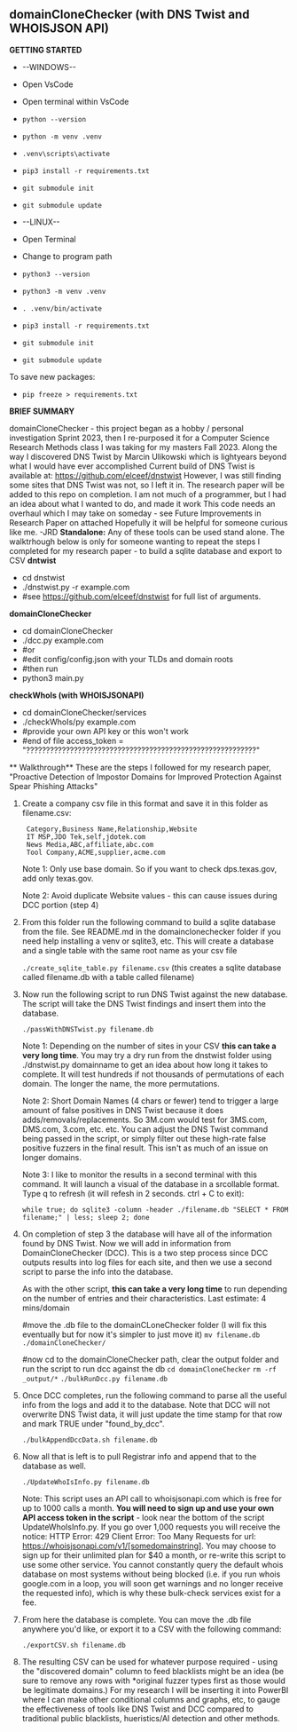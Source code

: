 ## domainCloneChecker (with DNS Twist and WHOISJSON API)



**GETTING STARTED**
* --WINDOWS--
* Open VsCode
* Open terminal within VsCode
* `python --version`
* `python -m venv .venv`
* `.venv\scripts\activate `
* `pip3 install -r requirements.txt`
* `git submodule init`
* `git submodule update`


* --LINUX--
* Open Terminal
* Change to program path
* `python3 --version`
* `python3 -m venv .venv`
* `. .venv/bin/activate`
* `pip3 install -r requirements.txt`
*  `git submodule init`
* `git submodule update`



To save new packages:
* `pip freeze > requirements.txt`

**BRIEF SUMMARY**

 domainCloneChecker - this project began as a hobby / personal investigation Sprint 2023, then I re-purposed it for a 
 Computer Science Research Methods class I was taking for my masters Fall 2023.
 Along the way I discovered DNS Twist by Marcin Ulikowski which is lightyears beyond what I would have ever accomplished
 Current build of DNS Twist is available at: https://github.com/elceef/dnstwist
 However, I was still finding some sites that DNS Twist was not, so I left it in.
 The research paper will be added to this repo on completion.
 I am not much of a programmer, but I had an idea about what I wanted to do, and made it work
 This code needs an overhaul which I may take on someday - see Future Improvements in Research Paper on attached
 Hopefully it will be helpful for someone curious like me.
 -JRD
**Standalone:**
Any of these tools can be used stand alone. The walktrhough below is only for someone wanting to repeat the steps I completed
for my research paper - to build a sqlite database and export to CSV
**dntwist**
*   cd dnstwist
*   ./dnstwist.py -r example.com
*   #see https://github.com/elceef/dnstwist for full list of arguments.

**domainCloneChecker**
*   cd domainCloneChecker
*   ./dcc.py example.com
*   #or
*   #edit config/config.json with your TLDs and domain roots
*   #then run
*   python3 main.py

**checkWhoIs (with WHOISJSONAPI)**
*   cd domainCloneChecker/services
*   ./checkWhoIs/py example.com
*   #provide your own API key or this won't work
*   #end of file     access_token = "??????????????????????????????????????????????????????????"


** Walkthrough**
These are the steps I followed for my research paper, 
"Proactive Detection of Impostor Domains for Improved Protection Against Spear Phishing Attacks"


1. Create a company csv file in this format and save it in this folder as filename.csv:

        Category,Business Name,Relationship,Website
        IT MSP,JDO Tek,self,jdotek.com
        News Media,ABC,affiliate,abc.com
        Tool Company,ACME,supplier,acme.com

    Note 1: Only use base domain. So if you want to check dps.texas.gov, add only texas.gov.
    
    Note 2: Avoid duplicate Website values - this can cause issues during DCC portion (step 4)


2. From this folder run the following command to build a sqlite database from the file. See README.md in the domainclonechecker folder if you need help installing a venv or sqlite3, etc. This will create a database and a single table with the same root name as your csv file

    `./create_sqlite_table.py filename.csv`
    (this creates a sqlite database called filename.db with a table called filename)


3. Now run the following script to run DNS Twist against the new database. The script will take the DNS Twist findings and insert them into the database. 

    `./passWithDNSTwist.py filename.db`

    Note 1: Depending on the number of sites in your CSV **this can take a very long time**. You may try a dry run from the dnstwist folder using ./dnstwist.py domainname to get an idea about how long it takes to complete. It will test hundreds if not thousands of permutations of each domain. The longer the name, the more permutations.

    Note 2: Short Domain Names (4 chars or fewer) tend to trigger a large amount of false positives in DNS Twist because it does adds/removals/replacements. So 3M.com would test for 3MS.com, DMS.com, 3.com, etc. etc. You can adjust the DNS Twist command being passed in the script, or simply filter out these high-rate false positive fuzzers in the final result. This isn't as much of an issue on longer domains.

    Note 3: I like to monitor the results in a second terminal with this command. It will launch a visual of the database in a srcollable format. Type q to refresh (it will refesh in 2 seconds. ctrl + C to exit): 

    `while true; do sqlite3 -column -header ./filename.db "SELECT * FROM filename;" | less; sleep 2; done`


4. On completion of step 3 the database will have all of the information found by DNS Twist. Now we will add in information from DomainCloneChecker (DCC). This is a two step process since DCC outputs results into log files for each site, and then we use a second script to parse the info into the database. 

    As with the other script, **this can take a very long time** to run depending on the number of entries and their characteristics. Last estimate: 4 mins/domain

    #move the .db file to the domainCLoneChecker folder (I will fix this eventually but for now it's simpler to just move it)
    `mv filename.db ./domainCloneChecker/`

    #now cd to the domainCloneChecker path, clear the output folder and run the script to run dcc against the db
    `cd domainCloneChecker`
    `rm -rf _output/*`
    `./bulkRunDcc.py filename.db`


5. Once DCC completes, run the following command to parse all the useful info from the logs and add it to the database. Note that DCC will not overwrite DNS Twist data, it will just update the time stamp for that row and mark TRUE under "found_by_dcc".

    `./bulkAppendDccData.sh filename.db`


6. Now all that is left is to pull Registrar info and append that to the database as well.

    `./UpdateWhoIsInfo.py filename.db`

    Note: This script uses an API call to whoisjsonapi.com which is free for up to 1000 calls a month. **You will need to sign up and use your own API access token in the script** - look near the bottom of the script UpdateWhoIsInfo.py. If you go over 1,000 requests you will receive the notice: HTTP Error: 429 Client Error: Too Many Requests for url: https://whoisjsonapi.com/v1/[somedomainstring]. You may choose to sign up for their unlimited plan for $40 a month, or re-write this script to use some other service. You cannot constantly query the default whois database on most systems without being blocked (i.e. if you run whois google.com in a loop, you will soon get warnings and no longer receive the requested info), which is why these bulk-check services exist for a fee. 


7. From here the database is complete. You can move the .db file anywhere you'd like, or export it to a CSV with the following command:

    `./exportCSV.sh filename.db`


8. The resulting CSV can be used for whatever purpose required - using the "discovered domain" column to feed blacklists might be an idea (be sure to remove any rows with *original fuzzer types first as those would be legitimate domains.) For my research I will be inserting it into PowerBI where I can make other conditional columns and graphs, etc, to gauge the effectiveness of tools like DNS Twist and DCC compared to traditional public blacklists, hueristics/AI detection and other methods.
